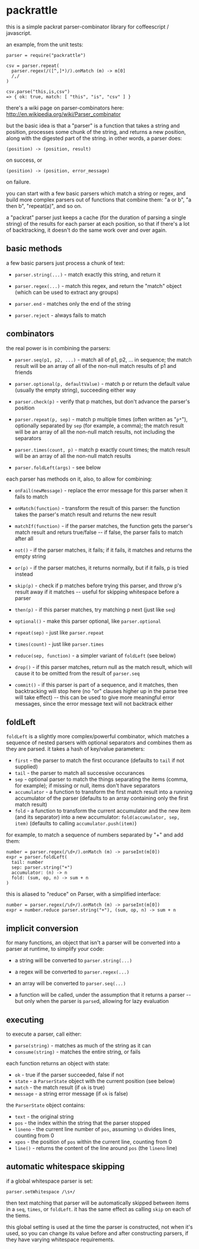 packrattle
==========

this is a simple packrat parser-combinator library for coffeescript /
javascript.

an example, from the unit tests:

    parser = require("packrattle")

    csv = parser.repeat(
      parser.regex(/([^,]*)/).onMatch (m) -> m[0]
      /,/
    )

    csv.parse("this,is,csv")
    => { ok: true, match: [ "this", "is", "csv" ] }

there's a wiki page on parser-combinators here:
http://en.wikipedia.org/wiki/Parser_combinator

but the basic idea is that a "parser" is a function that takes a string and
position, processes some chunk of the string, and returns a new position,
along with the digested part of the string. in other words, a parser does:

    (position) -> (position, result)

on success, or

    (position) -> (position, error_message)

on failure.

you can start with a few basic parsers which match a string or regex, and
build more complex parsers out of functions that combine them: "a or b",
"a then b", "repeat(a)", and so on.

a "packrat" parser just keeps a cache (for the duration of parsing a single
string) of the results for each parser at each position, so that if there's a
lot of backtracking, it doesn't do the same work over and over again.

basic methods
-------------

a few basic parsers just process a chunk of text:

- `parser.string(...)` - match exactly this string, and return it

- `parser.regex(...)` - match this regex, and return the "match" object
  (which can be used to extract any groups)

- `parser.end` - matches only the end of the string

- `parser.reject` - always fails to match

combinators
-----------

the real power is in combining the parsers:

- `parser.seq(p1, p2, ...)` - match all of p1, p2, ... in sequence; the match
  result will be an array of all of the non-null match results of p1 and
  friends

- `parser.optional(p, defaultValue)` - match p or return the default value
  (usually the empty string), succeeding either way

- `parser.check(p)` - verify that p matches, but don't advance the parser's
  position

- `parser.repeat(p, sep)` - match p multiple times (often written as "`p*`"),
  optionally separated by `sep` (for example, a comma); the match result will
  be an array of all the non-null match results, not including the separators

- `parser.times(count, p)` - match p exactly count times; the match result
  will be an array of all the non-null match results

- `parser.foldLeft(args)` - see below

each parser has methods on it, also, to allow for combining:

- `onFail(newMessage)` - replace the error message for this parser when it
  fails to match

- `onMatch(function)` - transform the result of this parser: the function
  takes the parser's match result and returns the new result

- `matchIf(function)` - if the parser matches, the function gets the parser's
  match result and returs true/false -- if false, the parser fails to match
  after all

- `not()` - if the parser matches, it fails; if it fails, it matches and
  returns the empty string

- `or(p)` - if the parser matches, it returns normally, but if it fails, p is
  tried instead

- `skip(p)` - check if p matches before trying this parser, and throw p's
  result away if it matches -- useful for skipping whitespace before a parser

- `then(p)` - if this parser matches, try matching p next (just like `seq`)

- `optional()` - make this parser optional, like `parser.optional`

- `repeat(sep)` - just like `parser.repeat`

- `times(count)` - just like `parser.times`

- `reduce(sep, function)` - a simpler variant of `foldLeft` (see below)

- `drop()` - if this parser matches, return null as the match result, which
  will cause it to be omitted from the result of `parser.seq`

- `commit()` - if this parser is part of a sequence, and it matches, then
  backtracking will stop here (no "or" clauses higher up in the parse tree
  will take effect) -- this can be used to give more meaningful error
  messages, since the error message text will not backtrack either

foldLeft
--------

`foldLeft` is a slightly more complex/powerful combinator, which matches a
sequence of nested parsers with optional separators and combines them as they
are parsed. it takes a hash of key/value parameters:

- `first` - the parser to match the first occurance (defaults to `tail` if
  not supplied)
- `tail` - the parser to match all successive occurances
- `sep` - optional parser to match the things separating the items (comma,
  for example); if missing or null, items don't have separators
- `accumulator` - a function to transform the first match result into a
  running accumulator of the parser (defaults to an array containing only
  the first match result)
- `fold` - a function to transform the current accumulator and the new item
  (and its separator) into a new accumulator: `fold(accumulator, sep, item)`
  (defaults to calling `accumulator.push(item)`)

for example, to match a sequence of numbers separated by "+" and add them:

    number = parser.regex(/\d+/).onMatch (m) -> parseInt(m[0])
    expr = parser.foldLeft(
      tail: number
      sep: parser.string("+")
      accumulator: (n) -> n
      fold: (sum, op, n) -> sum + n
    )

this is aliased to "reduce" on Parser, with a simplified interface:

    number = parser.regex(/\d+/).onMatch (m) -> parseInt(m[0])
    expr = number.reduce parser.string("+"), (sum, op, n) -> sum + n

implicit conversion
-------------------

for many functions, an object that isn't a parser will be converted into a
parser at runtime, to simplify your code:

- a string will be converted to `parser.string(...)`

- a regex will be converted to `parser.regex(...)`

- an array will be converted to `parser.seq(...)`

- a function will be called, under the assumption that it returns a parser --
  but only when the parser is `parse`d, allowing for lazy evaluation

executing
---------

to execute a parser, call either:

- `parse(string)` - matches as much of the string as it can
- `consume(string)` - matches the entire string, or fails

each function returns an object with state:

- `ok` - true if the parser succeeded, false if not
- `state` - a `ParserState` object with the current position (see below)
- `match` - the match result (if `ok` is true)
- `message` - a string error message (if `ok` is false)

the `ParserState` object contains:

- `text` - the original string
- `pos` - the index within the string that the parser stopped
- `lineno` - the current line number of `pos`, assuming `\n` divides lines,
  counting from 0
- `xpos` - the position of `pos` within the current line, counting from 0
- `line()` - returns the content of the line around `pos` (the `lineno` line)

automatic whitespace skipping
-----------------------------

if a global whitespace parser is set:

    parser.setWhitespace /\s+/

then text matching that parser will be automatically skipped between items in
a `seq`, `times`, or `foldLeft`. it has the same effect as calling `skip` on
each of the tiems.

this global setting is used at the time the parser is constructed, not when
it's used, so you can change its value before and after constructing parsers,
if they have varying whitespace requirements.
